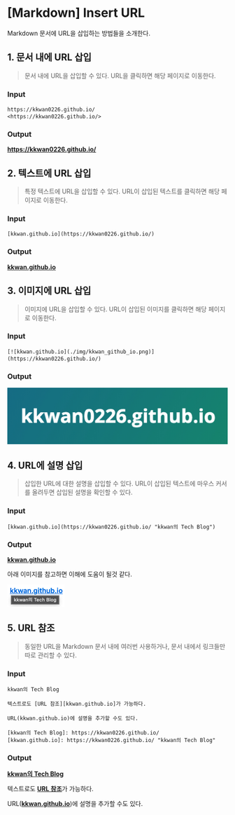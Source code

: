 # [Markdown] Insert URL

Markdown 문서에 URL을 삽입하는 방법들을 소개한다.

## 1. 문서 내에 URL 삽입

> 문서 내에 URL을 삽입할 수 있다. URL을 클릭하면 해당 페이지로 이동한다.

### Input

```text
https://kkwan0226.github.io/
<https://kkwan0226.github.io/>
```

### Output

**<https://kkwan0226.github.io/>**

## 2. 텍스트에 URL 삽입

> 특정 텍스트에 URL을 삽입할 수 있다. URL이 삽입된 텍스트를 클릭하면 해당 페이지로 이동한다.

### Input

```text
[kkwan.github.io](https://kkwan0226.github.io/)
```

### Output

[**kkwan.github.io**](https://kkwan0226.github.io/)

## 3. 이미지에 URL 삽입

> 이미지에 URL을 삽입할 수 있다. URL이 삽입된 이미지를 클릭하면 해당 페이지로 이동한다.

### Input

```text
[![kkwan.github.io](./img/kkwan_github_io.png)](https://kkwan0226.github.io/)
```

### Output

[![kkwan.github.io](./img/kkwan_github_io.png)](https://kkwan0226.github.io/)

## 4. URL에 설명 삽입

> 삽입한 URL에 대한 설명을 삽입할 수 있다. URL이 삽입된 텍스트에 마우스 커서를 올려두면 삽입된 설명을 확인할 수 있다.

### Input

```text
[kkwan.github.io](https://kkwan0226.github.io/ "kkwan의 Tech Blog")
```

### Output

[**kkwan.github.io**](https://kkwan0226.github.io/ "kkwan의 Tech Blog")

아래 이미지를 참고하면 이해에 도움이 될것 같다.

![url description](./img/example_url_description.png)

## 5. URL 참조

> 동일한 URL을 Markdown 문서 내에 여러번 사용하거나, 문서 내에서 링크들만 따로 관리할 수 있다.

### Input

```text
kkwan의 Tech Blog

텍스트로도 [URL 참조][kkwan.github.io]가 가능하다.

URL(kkwan.github.io)에 설명을 추가할 수도 있다.

[kkwan의 Tech Blog]: https://kkwan0226.github.io/
[kkwan.github.io]: https://kkwan0226.github.io/ "kkwan의 Tech Blog"

```

### Output

**[kkwan의 Tech Blog]**

텍스트로도 [**URL 참조**][kkwan의 tech blog]가 가능하다.

URL(**[kkwan.github.io]**)에 설명을 추가할 수도 있다.

[kkwan의 tech blog]: https://kkwan0226.github.io/
[kkwan.github.io]: https://kkwan0226.github.io/ "kkwan의 Tech Blog"
